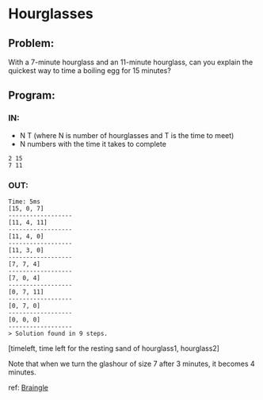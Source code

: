 # Hourglasses

## Problem:
With a 7-minute hourglass and an 11-minute hourglass, can you explain the quickest way to time a boiling egg for 15 minutes?

## Program:
### IN:
 * N T (where N is number of hourglasses and T is the time to meet)
 * N numbers with the time it takes to complete
```
2 15
7 11
```

### OUT:

```
Time: 5ms
[15, 0, 7]
------------------
[11, 4, 11]
------------------
[11, 4, 0]
------------------
[11, 3, 0]
------------------
[7, 7, 4]
------------------
[7, 0, 4]
------------------
[0, 7, 11]
------------------
[0, 7, 0]
------------------
[0, 0, 0]
------------------
> Solution found in 9 steps.
```
[timeleft, time left for the resting sand of hourglass1, hourglass2]

Note that when we turn the glashour of size 7 after 3 minutes, it becomes 4 minutes.

ref: [Braingle](http://www.braingle.com/brainteasers/29696/hour-glass.html)
